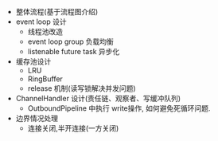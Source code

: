 - 整体流程(基于流程图介绍)
- event loop 设计
  - 线程池改造
  - event loop group 负载均衡
  - listenable future task 异步化
- 缓存池设计
  - LRU
  - RingBuffer
  - release 机制(读写锁解决并发问题)
- ChannelHandler 设计(责任链、观察者、写缓冲队列)
  - OutboundPipeline 中执行 write操作, 如何避免死循环问题.
- 边界情况处理
    - 连接关闭,半开连接(一方关闭)